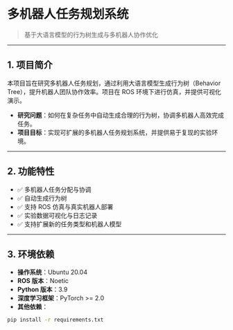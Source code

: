 # 多机器人任务规划系统
> 基于大语言模型的行为树生成与多机器人协作优化

---

## 1. 项目简介
本项目旨在研究多机器人任务规划，通过利用大语言模型生成行为树（Behavior Tree），提升机器人团队协作效率。项目在 ROS 环境下进行仿真，并提供可视化演示。

- **研究问题**：如何在复杂任务中自动生成合理的行为树，协调多机器人高效完成任务。  
- **项目目标**：实现可扩展的多机器人任务规划系统，并提供易于复现的实验环境。

---

## 2. 功能特性
- ✅ 多机器人任务分配与协调  
- ✅ 自动生成行为树  
- ✅ 支持 ROS 仿真与真实机器人部署  
- ✅ 实验数据可视化与日志记录  
- ✅ 支持扩展新的任务类型和机器人模型  

---

## 3. 环境依赖
- **操作系统**：Ubuntu 20.04  
- **ROS 版本**：Noetic  
- **Python 版本**：3.9  
- **深度学习框架**：PyTorch >= 2.0  
- **其他依赖**：


```bash
pip install -r requirements.txt

